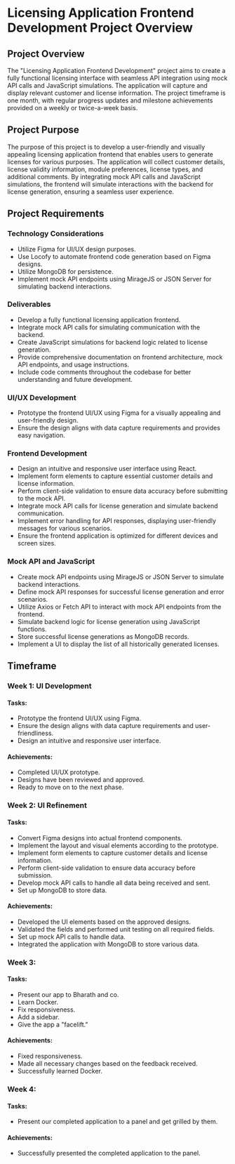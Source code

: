 # Licensing Application Frontend Development Project Overview

## Project Overview

The "Licensing Application Frontend Development" project aims to create a fully functional licensing interface with seamless API integration using mock API calls and JavaScript simulations. The application will capture and display relevant customer and license information. The project timeframe is one month, with regular progress updates and milestone achievements provided on a weekly or twice-a-week basis.

## Project Purpose

The purpose of this project is to develop a user-friendly and visually appealing licensing application frontend that enables users to generate licenses for various purposes. The application will collect customer details, license validity information, module preferences, license types, and additional comments. By integrating mock API calls and JavaScript simulations, the frontend will simulate interactions with the backend for license generation, ensuring a seamless user experience.

## Project Requirements

### Technology Considerations

- Utilize Figma for UI/UX design purposes.
- Use Locofy to automate frontend code generation based on Figma designs.
- Utilize MongoDB for persistence.
- Implement mock API endpoints using MirageJS or JSON Server for simulating backend interactions.

### Deliverables

- Develop a fully functional licensing application frontend.
- Integrate mock API calls for simulating communication with the backend.
- Create JavaScript simulations for backend logic related to license generation.
- Provide comprehensive documentation on frontend architecture, mock API endpoints, and usage instructions.
- Include code comments throughout the codebase for better understanding and future development.

### UI/UX Development

- Prototype the frontend UI/UX using Figma for a visually appealing and user-friendly design.
- Ensure the design aligns with data capture requirements and provides easy navigation.

### Frontend Development

- Design an intuitive and responsive user interface using React.
- Implement form elements to capture essential customer details and license information.
- Perform client-side validation to ensure data accuracy before submitting to the mock API.
- Integrate mock API calls for license generation and simulate backend communication.
- Implement error handling for API responses, displaying user-friendly messages for various scenarios.
- Ensure the frontend application is optimized for different devices and screen sizes.

### Mock API and JavaScript

- Create mock API endpoints using MirageJS or JSON Server to simulate backend interactions.
- Define mock API responses for successful license generation and error scenarios.
- Utilize Axios or Fetch API to interact with mock API endpoints from the frontend.
- Simulate backend logic for license generation using JavaScript functions.
- Store successful license generations as MongoDB records.
- Implement a UI to display the list of all historically generated licenses.

## Timeframe

### Week 1: UI Development

#### Tasks:

- Prototype the frontend UI/UX using Figma.
- Ensure the design aligns with data capture requirements and user-friendliness.
- Design an intuitive and responsive user interface.

#### Achievements:

- Completed UI/UX prototype.
- Designs have been reviewed and approved.
- Ready to move on to the next phase.

### Week 2: UI Refinement

#### Tasks:

- Convert Figma designs into actual frontend components.
- Implement the layout and visual elements according to the prototype.
- Implement form elements to capture customer details and license information.
- Perform client-side validation to ensure data accuracy before submission.
- Develop mock API calls to handle all data being received and sent.
- Set up MongoDB to store data.

#### Achievements:

- Developed the UI elements based on the approved designs.
- Validated the fields and performed unit testing on all required fields.
- Set up mock API calls to handle data.
- Integrated the application with MongoDB to store various data.

### Week 3:

#### Tasks:

- Present our app to Bharath and co.
- Learn Docker.
- Fix responsiveness.
- Add a sidebar.
- Give the app a "facelift."

#### Achievements:

- Fixed responsiveness.
- Made all necessary changes based on the feedback received.
- Successfully learned Docker.

### Week 4:

#### Tasks:

- Present our completed application to a panel and get grilled by them.

#### Achievements:

- Successfully presented the completed application to the panel.
